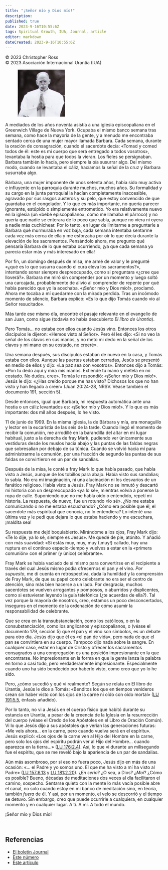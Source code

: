 ```yaml
---
title: "¡Señor mío y Dios mío!"
description: 
published: true
date: 2023-9-16T10:55:6Z
tags: Spiritual Growth, IUA, Journal, article
editor: markdown
dateCreated: 2023-9-16T10:55:6Z
---
```


<p class="v-card v-sheet theme--light gray lighten-3 px-2">© 2023 Christopher Ross<br>© 2023 Asociación Internacional Urantia (IUA)</p>


<figure id="Figure_1" class="image urantiapedia image-style-align-left">
<img src="/image/article/IUA_Journal/Christopher-Ross-1-150x150.jpg">
</figure>

A mediados de los años noventa asistía a una iglesia episcopaliana en el Greenwich Village de Nueva York. Ocupaba el mismo banco semana tras semana, como hace la mayoría de la gente, y a menudo me encontraba sentado cerca de una mujer mayor llamada Barbara. Cada semana, durante la oración de consagración, cuando el sacerdote decía: «Tomad y comed todos de él: este es mi cuerpo que será entregado a todos vosotros», levantaba la hostia para que todos la vieran. Los fieles se persignaban. Barbara también lo hacía, pero siempre la oía susurrar algo. Del mismo modo, cuando se levantaba el cáliz, hacíamos la señal de la cruz y Barbara susurraba algo.

Bárbara, una mujer imponente de unos setenta años, había sido muy activa e influyente en la parroquia durante muchos, muchos años. Su formalidad y su cargo en la junta parroquial la hacían completamente inaccesible, agravado por sus rasgos austeros y su pelo, que estoy convencido de que guardaba en el congelador. Y lo que es más importante, no quería parecer ignorante, estúpido o simplemente entrometido. Yo era relativamente nuevo en la iglesia (un «bebé episcopaliano», como me llamaba el párroco) y no quería que nadie se enterara de lo poco que sabía, aunque no viera ni oyera a nadie más cuchichear. Por lo tanto, en lugar de limitarme a preguntarle a Barbara qué murmuraba en voz baja, cada semana intentaba sentarme cada vez más cerca de ella y me esforzaba por oír lo que decía durante la elevación de los sacramentos. Pensándolo ahora, me pregunto qué pensaría Barbara de lo que estaba ocurriendo, ¡ya que cada semana yo parecía estar más y más interesado en ella!

Por fin, un domingo después de misa, me armé de valor y le pregunté «¿qué es lo que susurra cuando el cura eleva los sacramentos?», intentando sonar siempre despreocupado, como si preguntara «¿cree que lloverá?». Barbara me miró sin comprender por un momento y luego soltó una carcajada, probablemente de alivio al comprender de repente por qué había parecido que yo la acechaba. «¡Señor mío y Dios mío!», proclamó. Ahora me tocaba a mí quedarme con la mirada perdida. Tras un incómodo momento de silencio, Bárbara explicó: «Es lo que dijo Tomás cuando vio al Señor resucitado».

Más tarde ese mismo día, encontré el pasaje relevante en el evangelio de san Juan, como sigue (todavía no había descubierto _El libro de Urantia_).

Pero Tomás… no estaba con ellos cuando Jesús vino. Entonces los otros discípulos le dijeron: «Hemos visto al Señor». Pero él les dijo: «Si no veo la señal de los clavos en sus manos, y no meto mi dedo en la señal de los clavos y mi mano en su costado, no creeré».

Una semana después, sus discípulos estaban de nuevo en la casa, y Tomás estaba con ellos. Aunque las puertas estaban cerradas, Jesús se presentó en medio de ellos y dijo: «La paz sea con vosotros». Entonces dijo a Tomás: «Pon tu dedo aquí y mira mis manos. Extiende tu mano y métela en mi costado. No dudes, cree». Tomás le respondió: «¡Señor mío y Dios mío!». Jesús le dijo: «¿Has creído porque me has visto? Dichosos los que no han visto y han llegado a creer» (Juan 20:24-28, NRSV. Véase también el documento 191, sección 5).

Desde entonces, igual que Barbara, mi respuesta automática ante una hostia o un cáliz levantados es: «¡Señor mío y Dios mío!». Y lo que es más importante: dos mil años después, lo he visto.

11 de junio de 1999. En la misma iglesia, la de Bárbara y mía, era monaguillo y lector en la eucaristía de las seis de la tarde. Cuando llegó el momento de recibir la comunión, me arrodillé en la barandilla del altar en mi lugar habitual, justo a la derecha de fray Mark, pudiendo ver únicamente sus vestiduras desde los muslos hacia abajo y las puntas de las faldas negras que sobresalían por debajo de su túnica. Cuando se volvió hacia mí para administrarme la comunión, por una fracción de segundo las puntas de sus faldas se convirtieron en un par de sandalias.

Después de la misa, le conté a fray Mark lo que había pasado, que había visto a Jesús, aunque de los tobillos para abajo. Había visto sus sandalias; lo sabía. No era mi imaginación, ni una alucinación ni los desvaríos de un fanático religioso. Había visto a Jesús. Fray Mark no se inmutó y descartó mi historia con un despreocupado «ya lo sé», mientras volvía a ponerse la ropa de calle. Suponiendo que no me había oído o entendido, repetí mi historia. La respuesta, de nuevo, fue un rotundo «lo sé». ¿No me estaba comunicando o no me estaba escuchando? ¿Cómo era posible que él, el sacerdote más espiritual que conocía, no lo entendiera? Lo intenté una última vez y le pedí que dejara lo que estaba haciendo y me escuchara, ¡maldita sea!

Su respuesta me dejó boquiabierto. Mirándome a los ojos, Fray Mark dijo: «Te lo dije, ya lo sé, siempre es Jesús». Me quedé de pie, atónito. Y añadió con más suavidad: «Si estás muy, muy, muy (¡muy!) callado, hay una ruptura en el continuo espacio-tiempo y vuelves a estar en la «primera comunión» con el primer (y único) celebrante».

Fray Mark se había vaciado de sí mismo para convertirse en el recipiente a través del cual Jesús mismo podía ofrecernos el pan y el vino. _Por supuesto_, me di cuenta en retrospectiva, dada la humildad y la comprensión de Fray Mark, de que su papel como celebrante no era ser el centro de atención, sino más bien hacerse a un lado. Por desgracia, muchos sacerdotes se vuelven arrogantes y pomposos, o aburridos y displicentes, como si estuvieran leyendo la guía telefónica (¿te acuerdas de ella?). Tal vez porque la mayoría de nosotros, creo, estamos un poco desconcertados, inseguros en el momento de la ordenación de cómo asumir la responsabilidad de celebrante.

Que se crea en la transubstanciación, como los católicos, o en la consubstanciación, como los anglicanos y episcopalianos, o (véase el documento 179, sección 5) que el pan y el vino son símbolos, es un debate para otro día. Jesús dijo que él es «el pan de vida», pero nada de que el pan se convirtiera en su cuerpo. Tampoco dijo nada sobre la sangre. En cualquier caso, estar en lugar de Cristo y ofrecer los sacramentos consagrados a una congregación es una posición impresionante en la que encontrarse. No impresionante en la forma en que la gente lanza la palabra en torno a casi todo, pero verdaderamente impresionante. Especialmente cuando uno ha sido bendecido por haberlo visto, como creo que yo lo he sido.

Pero, ¿cómo sucedió y qué vi realmente? Según se relata en El libro de Urantia, Jesús le dice a Tomás: «Benditos los que en tiempos venideros crean sin haber visto con los ojos de la carne ni oído con oído mortal» ([LU 191:5.5](/es/The_Urantia_Book/191#p5_5), énfasis añadido).

Por lo tanto, no vi a Jesús en el cuerpo físico que habitó durante su estancia en Urantia, a pesar de la creencia de la Iglesia en la resurrección del cuerpo (véase el Credo de los Apóstoles en el Libro de Oración Común). Vi lo que Jesús dijo a sus apóstoles que verían las generaciones futuras: «Me veis ahora… en la carne, pero cuando vuelva será en el espíritu». Jesús explicó: «Los ojos de la carne ven al Hijo del Hombre en la carne, pero solo los ojos del espíritu podrán ver al Hijo del Hombre… cuando aparezca en la tierra…» (<a id="a66_518"></a>[LU 176:2.4](/es/The_Urantia_Book/176#p2_4)). Así, lo que vi durante un milisegundo fue el espíritu, que se me reveló bajo la apariencia de un par de sandalias.

Aún más asombroso, por si eso no fuera poco, Jesús dijo en más de una ocasión: «… el Padre y yo somos uno. El que me ha visto a mí ha visto al Padre» (<a id="a68_158"></a>[LU 157:6.13](/es/The_Urantia_Book/157#p6_13) y <a id="a68_208"></a>[LU 181:2.20](/es/The_Urantia_Book/181#p2_20)). ¿_En serio_? ¿O sea, a Dios? ¿_Moi_? ¿Cómo es posible? Bueno, décadas de meditaciones dos veces al día facilitaron el camino, sospecho. Sentarse quieto con la mente lo más vacía posible abre el canal, no solo cuando estoy en mi banco de meditación sino, en teoría, también _fuera_ de él. Y así, por un momento, el velo se descorrió y el tiempo se detuvo. Sin embargo, creo que puede ocurrirle a cualquiera, en cualquier momento y en cualquier lugar. A ti. A mí. A todo el mundo.

¡Señor mío y Dios mío!

<br style="clear:both;"/>

## Referencias

- [El boletín Journal](https://urantia-association.org/journal-online-archives/)
- [Este número](https://urantia-association.org/newsletter/journal-mayo-2023/?lang=es)
- [Este artículo](https://urantia-association.org/senor-mio-y-dios-mio/?lang=es)

